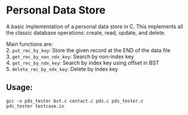 # Personal Data Store

A basic implementation of a personal data store in C. This implements all the classic database operations: create, read, update, and delete.

Main functions are:  
2. `put_rec_by_key`: Store the given record at the END of the data file  
3. `get_rec_by_non_ndx_key`: Search by non-index key  
4. `get_rec_by_ndx_key`: Search by index key using offset in BST  
5. `delete_rec_by_ndx_key`: Delete by index key  

## Usage:
```
gcc -o pds_tester bst.c contact.c pds.c pds_tester.c
pds_tester testcase.in
```
